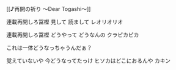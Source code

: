 [[♪再開の祈り 〜Dear Togashi〜]]


連載再開しろ冨樫
見して 読まして
レオリオリオ

連載再開しろ冨樫
どうやって どうなんの
クラピカピカ

これは一体どうなっちゃうんだぁ？



覚えていないや
今どうなってたっけ
ヒソカはどこにおるんや
カキン
